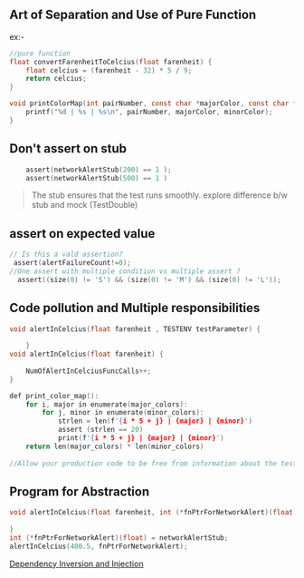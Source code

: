 
## Art of Separation and Use of Pure Function

ex:-
```c
//pure function
float convertFarenheitToCelcius(float farenheit) {
    float celcius = (farenheit - 32) * 5 / 9;
    return celcius;
}

void printColorMap(int pairNumber, const char *majorColor, const char *minorColor ) {
	printf("%d | %s | %s\n", pairNumber, majorColor, minorColor);
}
```
## Don't assert on stub
```c
    assert(networkAlertStub(200) == 1 );
    assert(networkAlertStub(500) == 1 )
```
> The stub ensures that the test runs smoothly. explore difference b/w stub and mock (TestDouble)

## assert on expected value 
```c
// Is this a vald assertion?
 assert(alertFailureCount!=0);
//One assert with multiple condition vs multiple assert ?
  assert((size(0) != 'S') && (size(0) != 'M') && (size(0) != 'L'));
```
## Code pollution and Multiple responsibilities
```c
void alertInCelcius(float farenheit , TESTENV testParameter) {
    
    }
void alertInCelcius(float farenheit) {
    
    NumOfAlertInCelciusFuncCalls++;
}

def print_color_map():
    for i, major in enumerate(major_colors):
        for j, minor in enumerate(minor_colors):
            strlen = len(f'{i * 5 + j} | {major} | {minor}')
            assert (strlen == 20)
            print(f'{i * 5 + j} | {major} | {minor}')
    return len(major_colors) * len(minor_colors)
    
//Allow your production code to be free from information about the test environment.
```
## Program for Abstraction 
```c
void alertInCelcius(float farenheit, int (*fnPtrForNetworkAlert)(float)) {
   
}
int (*fnPtrForNetworkAlert)(float) = networkAlertStub;
alertInCelcius(400.5, fnPtrForNetworkAlert);
```
[Dependency Inversion and Injection](https://github.com/clean-code-craft-tcq-2/test-failer-in-c-AshidaSageer/pull/1/files)
